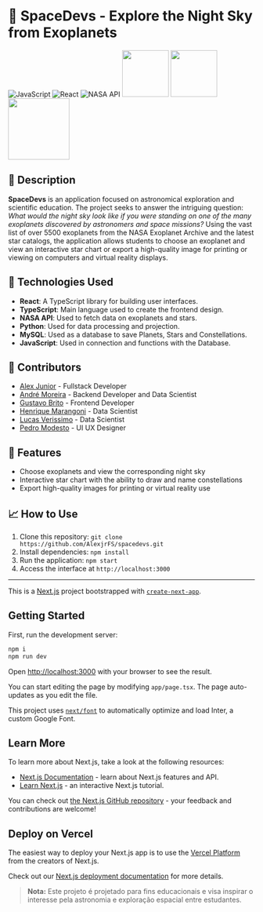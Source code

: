 # 🌌 SpaceDevs - Explore the Night Sky from Exoplanets

![JavaScript](https://img.shields.io/badge/JavaScript-F7DF1E?style=for-the-badge&logo=javascript&logoColor=black)
![React](https://img.shields.io/badge/React-61DAFB?style=for-the-badge&logo=react&logoColor=black)
![NASA API](https://img.shields.io/badge/NASA_API-0B3D91?style=for-the-badge&logo=nasa&logoColor=white)
<img src="https://img.shields.io/badge/Python-3776AB?logo=python&logoColor=fff" style="width:95px;"/> <img src="https://img.shields.io/badge/MySQL-4479A1?logo=mysql&logoColor=fff" style="width:95px"/> <img src="https://img.shields.io/badge/TypeScript-3178C6?logo=typescript&logoColor=fff" style="width:125px"/>

## 📝 Description

**SpaceDevs** is an application focused on astronomical exploration and scientific education. The project seeks to answer the intriguing question: *What would the night sky look like if you were standing on one of the many exoplanets discovered by astronomers and space missions?* Using the vast list of over 5500 exoplanets from the NASA Exoplanet Archive and the latest star catalogs, the application allows students to choose an exoplanet and view an interactive star chart or export a high-quality image for printing or viewing on computers and virtual reality displays.

## 🚀 Technologies Used

- **React**: A TypeScript library for building user interfaces.
-  **TypeScript**: Main language used to create the frontend design.
- **NASA API**: Used to fetch data on exoplanets and stars.
- **Python**: Used for data processing and projection.
- **MySQL**: Used as a database to save Planets, Stars and Constellations.
-  **JavaScript**: Used in connection and functions with the Database.

## 👥 Contributors

- [Alex Junior](https://github.com/AlexjrFS) - Fullstack Developer
- [André Moreira](https://github.com/AndreMoreira00) - Backend Developer and Data Scientist
- [Gustavo Brito](https://github.com/ghsbrito) - Frontend Developer
- [Henrique Marangoni](https://github.com/R1ck-dev) - Data Scientist
- [Lucas Verissimo](https://github.com/lucas-carva) - Data Scientist
- [Pedro Modesto](https://github.com/0pmm) - UI UX Designer

## 🌟 Features

- Choose exoplanets and view the corresponding night sky
- Interactive star chart with the ability to draw and name constellations
- Export high-quality images for printing or virtual reality use

## 📈 How to Use

1. Clone this repository: `git clone https://github.com/AlexjrFS/spacedevs.git`
2. Install dependencies: `npm install`
3. Run the application: `npm start`
4. Access the interface at `http://localhost:3000`

---

This is a [Next.js](https://nextjs.org/) project bootstrapped with [`create-next-app`](https://github.com/vercel/next.js/tree/canary/packages/create-next-app).

## Getting Started

First, run the development server:

```bash
npm i
npm run dev
```

Open [http://localhost:3000](http://localhost:3000) with your browser to see the result.

You can start editing the page by modifying `app/page.tsx`. The page auto-updates as you edit the file.

This project uses [`next/font`](https://nextjs.org/docs/basic-features/font-optimization) to automatically optimize and load Inter, a custom Google Font.

## Learn More

To learn more about Next.js, take a look at the following resources:

- [Next.js Documentation](https://nextjs.org/docs) - learn about Next.js features and API.
- [Learn Next.js](https://nextjs.org/learn) - an interactive Next.js tutorial.

You can check out [the Next.js GitHub repository](https://github.com/vercel/next.js/) - your feedback and contributions are welcome!

## Deploy on Vercel

The easiest way to deploy your Next.js app is to use the [Vercel Platform](https://vercel.com/new?utm_medium=default-template&filter=next.js&utm_source=create-next-app&utm_campaign=create-next-app-readme) from the creators of Next.js.

Check out our [Next.js deployment documentation](https://nextjs.org/docs/deployment) for more details.

> **Nota:** Este projeto é projetado para fins educacionais e visa inspirar o interesse pela astronomia e exploração espacial entre estudantes.
